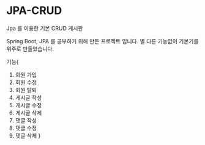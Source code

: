 # JPA-CRUD
Jpa 를 이용한 기본 CRUD 게시판

Spring Boot, JPA 를 공부하기 위해 만든 프로젝트 입니다.
별 다른 기능없이 기본기를 위주로 만들었습니다.

기능{
  1. 회원 가입
  2. 회원 수정
  3. 회원 탈퇴
  4. 게시글 작성
  5. 게시글 수정
  6. 게시글 삭제
  7. 댓글 작성
  8. 댓글 수정
  9. 댓글 삭제
}

